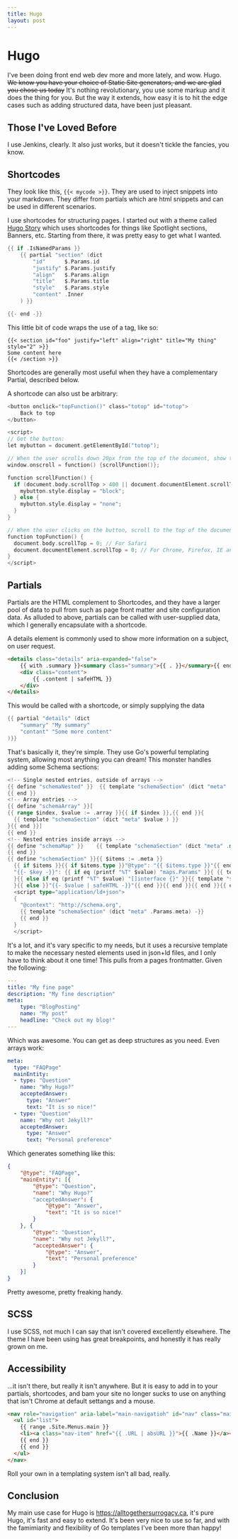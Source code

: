 ```yaml
---
title: Hugo
layout: post
---
```


# Hugo

I've been doing front end web dev more and more lately, and wow. Hugo.  ~~We know you have your choice of Static Site generators, and we are glad you chose us today~~
It's nothing revolutionary, you use some markup and it does the thing for you. But the way it extends, how easy it is to hit the edge cases such as adding structured data, have been just pleasant. 

## Those I've Loved Before

I use Jenkins, clearly. It also just works, but it doesn't tickle the fancies, you know. 

## Shortcodes

They look like this, `{{< mycode >}}`. They are used to inject snippets into your markdown. They differ from partials which are html snippets and can be used in different scenarios.

I use shortcodes for structuring pages. I started out with a theme called [Hugo Story](https://caressofsteel.github.io/demos/hugo/hugo-story/#) which uses shortcodes for things like Spotlight sections, Banners, etc. Starting from there, it was pretty easy to get what I wanted.

```go
{{ if .IsNamedParams }}
    {{ partial "section" (dict
        "id"      $.Params.id
        "justify" $.Params.justify
        "align"   $.Params.align
        "title"   $.Params.title
        "style"   $.Params.style
        "content" .Inner
    ) }}

{{- end -}}
```

This little bit of code wraps the use of a tag, like so:

```
{{< section id="foo" justify="left" align="right" title="My thing" style="2" >}}
Some content here 
{{< /section >}}
```

Shortcodes are generally most useful when they have a complementary Partial, described below.

A shortcode can also ust be arbitrary:

```go
<button onclick="topFunction()" class="totop" id="totop">
    Back to top
</button>

<script>
// Get the button:
let mybutton = document.getElementById("totop");

// When the user scrolls down 20px from the top of the document, show the button
window.onscroll = function() {scrollFunction()};

function scrollFunction() {
  if (document.body.scrollTop > 400 || document.documentElement.scrollTop > 400) {
    mybutton.style.display = "block";
  } else {
    mybutton.style.display = "none";
  }
}

// When the user clicks on the button, scroll to the top of the document
function topFunction() {
  document.body.scrollTop = 0; // For Safari
  document.documentElement.scrollTop = 0; // For Chrome, Firefox, IE and Opera
}
</script>
```

## Partials

Partials are the HTML complement to Shortcodes, and they have a larger pool of data to pull from such as page front matter and site configuration data.
As alluded to above, partials can be called with user-supplied data, which I generally encapsulate with a shortcode. 
 
A details element is commonly used to show more information on a subject, on user request.

```html
<details class="details" aria-expanded="false">
    {{ with .summary }}<summary class="summary">{{ . }}</summary>{{ end }}
    <div class="content">
        {{ .content | safeHTML }}
    </div>
</details>
```

This would be called with a shortcode, or simply supplying the data

```go
{{ partial "details" (dict 
    "summary" "My summary"
    "contant" "Some more content"
)}}
```

That's basically it, they're simple. They use Go's powerful templating system, allowing most anything you can dream!
This monster handles adding some Schema sections:

```go
<!-- Single nested entries, outside of arrays -->
{{ define "schemaNested" }}  {{ template "schemaSection" (dict "meta" .nested ) -}}
{{ end }}
<!-- Array entries -->
{{ define "schemaArray" }}[
{{ range $index, $value := .array }}{{ if $index }},{{ end }}{
  {{ template "schemaSection" (dict "meta" $value ) }}
}{{ end }}]
{{ end }}
<!-- Nested entries inside arrays -->
{{ define "schemaMap" }}    {{ template "schemaSection" (dict "meta" .map ) }}
{{ end }}
{{ define "schemaSection" }}{{ $items := .meta }}
  {{ if $items }}{{ if $items.type }}"@type": "{{ $items.type }}"{{ end }}{{ range $key, $value := $items }}{{ if not (eq $key "type") }}{{ if (index $items $key) }},{{ end }}
  "{{- $key -}}": {{ if eq (printf "%T" $value) "maps.Params" }}{ {{ template "schemaNested" (dict "nested" $value)}}
  }{{ else if eq (printf "%T" $value) "[]interface {}" }}{{ template "schemaArray" (dict "array" $value)}}{{ else if eq (printf "%T" $value) "map[string]interface {}" }}{ {{ template "schemaMap" (dict "map" $value)}}
  }{{ else }}"{{- $value | safeHTML -}}"{{ end }}{{ end }}{{ end }}{{ end }}{{ end }}
  <script type="application/ld+json">
  {
    "@context": "http://schema.org",
    {{ template "schemaSection" (dict "meta" .Params.meta) -}}
    {{ end }}
  }
  </script>
```

It's a lot, and it's vary specific to my needs, but it uses a recursive template to make the necessary nested elements used in json+ld files, and I only have to think about it one time! This pulls from a pages frontmatter. Given the following:

```yaml
---
title: "My fine page"
description: "My fine description"
meta:
    type: "BlogPosting"
    name: "My post"
    headline: "Check out my blog!"
---
```

Which was awesome. You can get as deep structures as you need. Even arrays work:

```yaml
meta:
  type: "FAQPage"
  mainEntity:
  - type: "Question"
    name: "Why Hugo?"
    acceptedAnswer:
      type: "Answer"
      text: "It is so nice!"
  - type: "Question"
    name: "Why not Jekyll?"
    acceptedAnswer:
      type: "Answer"
      text: "Personal preference"
```

Which generates something like this:

```json
{
    "@type": "FAQPage",
    "mainEntity": [{
        "@type": "Question",
        "name": "Why Hugo?"
        "acceptedAnswer": {
            "@type": "Answer",
            "text": "It is so nice!"
        }
    }, {
        "@type": "Question",
        "name": "Why not Jekyll?",
        "acceptedAnswer": {
            "@type": "Answer",
            "text": "Personal preference"
        }
    }]
}
```

Pretty awesome, pretty freaking handy.

## SCSS

I use SCSS, not much I can say that isn't covered excellently elsewhere. The theme I have been using has great breakpoints, and honestly it has really grown on me.

## Accessibility

...it isn't there, but really it isn't anywhere. But it is easy to add in to your partials, shortcodes, and bam your site no longer sucks to use on anything that isn't Chrome at default settangs and a mouse. 

```html
<nav role="navigation" aria-label="main-navigatioh" id="nav" class="main-navigation">
  <ul id="list">
    {{ range .Site.Menus.main }}
    <li><a class="nav-item" href="{{ .URL | absURL }}">{{ .Name }}</a></li>
    {{ end }}
    {{ end }}
  </ul>
</nav>
```

Roll your own in a templating system isn't all bad, really.

## Conclusion

My main use case for Hugo is https://alltogethersurrogacy.ca, it's pure Hugo, it's fast and easy to extend. It's been very nice to use so far, and with the famimiarity and flexibility of Go templates I've been more than happy!
